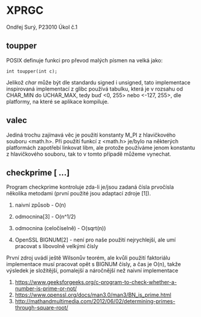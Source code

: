 # XPRGC

Ondřej Surý, P23010
Úkol č.1

## toupper <string>

POSIX definuje funkci pro převod malých písmen na velká jako:

    int toupper(int c);

Jelikož *char* může být dle standardu signed i unsigned, tato
implementace inspirovaná implementací z glibc používá tabulku, která
je v rozsahu od CHAR_MIN do UCHAR_MAX, tedy buď <0, 255> nebo
<-127, 255>, dle platformy, na které se aplikace kompiluje.

## valec <r> <v>

Jediná trochu zajímavá věc je použití konstanty M_PI z hlavičkového
souboru <math.h>.  Při použití funkcí z <math.h> je/bylo na některých
platformách zapotřebí linkovat libm, ale protože používáme jenom
konstantu z hlavičkového souboru, tak to v tomto případě můžeme
vynechat.

## checkprime <repeats> <prime> [<prime> ...]

Program checkprime kontroluje zda-li je/jsou zadaná čísla prvočísla
několika metodami (první použité jsou adaptací zdroje [1]).

1. naivní způsob - O(n)

2. odmocnina[3] - O(n^1/2)

3. odmocnina (celočíselně) - O(sqrt(n))

4. OpenSSL BIGNUM[2] - není pro naše použití nejrychlejší, ale umí
   pracovat s libovolně velkými čísly

První zdroj uvádí ještě Wilsonův teorém, ale kvůli použití faktoriálu
implementace musí pracovat opět s BIGNUM čísly, a čas je O(n), takže
výsledek je složitější, pomalejší a náročnější než naivní implementace

1. https://www.geeksforgeeks.org/c-program-to-check-whether-a-number-is-prime-or-not/
2. https://www.openssl.org/docs/man3.0/man3/BN_is_prime.html
3. http://mathandmultimedia.com/2012/06/02/determining-primes-through-square-root/
